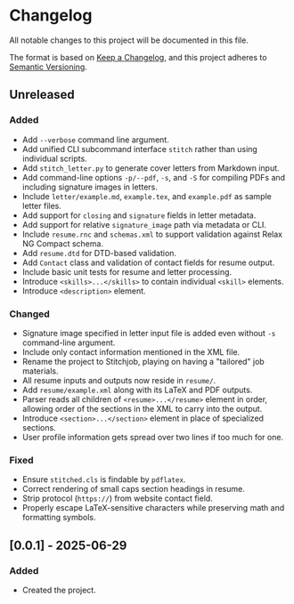 # Changelog

All notable changes to this project will be documented in this file.

The format is based on [Keep a Changelog](https://keepachangelog.com/en/1.1.0/),
and this project adheres to [Semantic Versioning](https://semver.org/spec/v2.0.0.html).

## Unreleased

### Added

- Add `--verbose` command line argument.
- Add unified CLI subcommand interface `stitch` rather than using individual scripts.
- Add `stitch_letter.py` to generate cover letters from Markdown input.
- Add command-line options `-p/--pdf`, `-s`, and `-S` for compiling PDFs and
  including signature images in letters.
- Include `letter/example.md`, `example.tex`, and `example.pdf` as sample letter files.
- Add support for `closing` and `signature` fields in letter metadata.
- Add support for relative `signature_image` path via metadata or CLI.
- Include `resume.rnc` and `schemas.xml` to support validation against Relax NG Compact schema.
- Add `resume.dtd` for DTD-based validation.
- Add `Contact` class and validation of contact fields for resume output.
- Include basic unit tests for resume and letter processing.
- Introduce `<skills>...</skills>` to contain individual `<skill>` elements.
- Introduce `<description>` element.

### Changed

- Signature image specified in letter input file is added even without `-s`
  command-line argument.
- Include only contact information mentioned in the XML file.
- Rename the project to Stitchjob, playing on having a "tailored" job materials.
- All resume inputs and outputs now reside in `resume/`.
- Add `resume/example.xml` along with its LaTeX and PDF outputs.
- Parser reads all children of `<resume>...</resume>` element in order, allowing
  order of the sections in the XML to carry into the output.
- Introduce `<section>...</section>` element in place of specialized sections.
- User profile information gets spread over two lines if too much for one.

### Fixed

- Ensure `stitched.cls` is findable by `pdflatex`.
- Correct rendering of small caps section headings in resume.
- Strip protocol (`https://`) from website contact field.
- Properly escape LaTeX-sensitive characters while preserving math and formatting symbols.

## [0.0.1] - 2025-06-29

### Added

- Created the project.
